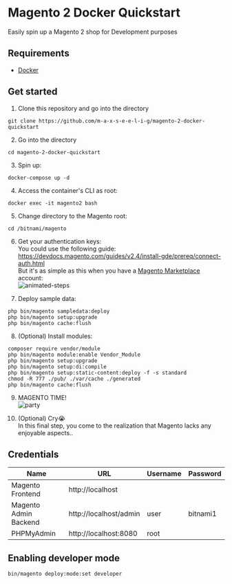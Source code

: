 # Magento 2 Docker Quickstart
Easily spin up a Magento 2 shop for Development purposes

## Requirements
- [Docker](https://docs.docker.com/engine/install/)

## Get started
1. Clone this repository and go into the directory
```
git clone https://github.com/m-a-x-s-e-e-l-i-g/magento-2-docker-quickstart
```
2. Go into the directory
```
cd magento-2-docker-quickstart
```
3. Spin up:
```
docker-compose up -d
```
4. Access the container's CLI as root:
```
docker exec -it magento2 bash
```
5. Change directory to the Magento root:
```
cd /bitnami/magento
```
6. Get your authentication keys: \
You could use the following guide: \
https://devdocs.magento.com/guides/v2.4/install-gde/prereq/connect-auth.html \
But it's as simple as this when you have a [Magento Marketplace](https://repo.magento.com/) account: \
![animated-steps](https://user-images.githubusercontent.com/7907436/175305577-a92020f9-33ac-41f6-8f0f-55f89dfbe969.png)

7. Deploy sample data:
```
php bin/magento sampledata:deploy
php bin/magento setup:upgrade
php bin/magento cache:flush
```
8. (Optional) Install modules:
```
composer require vendor/module
php bin/magento module:enable Vendor_Module
php bin/magento setup:upgrade
php bin/magento setup:di:compile
php bin/magento setup:static-content:deploy -f -s standard
chmod -R 777 ./pub/ ./var/cache ./generated
php bin/magento cache:flush
```
9. MAGENTO TIME! \
![party](https://media4.giphy.com/media/UfJhMWe12OaIxJxzDw/giphy.gif)

10. (Optional) Cry😭  
In this final step, you come to the realization that Magento lacks any enjoyable aspects..

## Credentials

Name | URL | Username | Password
----------------------|------------------------|------|---------
Magento Frontend      | http://localhost       |      |
Magento Admin Backend | http://localhost/admin | user | bitnami1
PHPMyAdmin            | http://localhost:8080  | root | 

## Enabling developer mode
```
bin/magento deploy:mode:set developer
```
